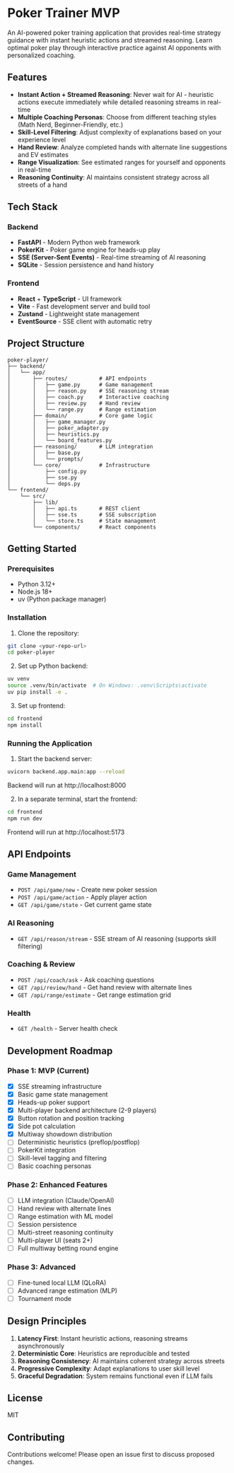 # Poker Trainer MVP

An AI-powered poker training application that provides real-time strategy guidance with instant heuristic actions and streamed reasoning. Learn optimal poker play through interactive practice against AI opponents with personalized coaching.

## Features

- **Instant Action + Streamed Reasoning**: Never wait for AI - heuristic actions execute immediately while detailed reasoning streams in real-time
- **Multiple Coaching Personas**: Choose from different teaching styles (Math Nerd, Beginner-Friendly, etc.)
- **Skill-Level Filtering**: Adjust complexity of explanations based on your experience level
- **Hand Review**: Analyze completed hands with alternate line suggestions and EV estimates
- **Range Visualization**: See estimated ranges for yourself and opponents in real-time
- **Reasoning Continuity**: AI maintains consistent strategy across all streets of a hand

## Tech Stack

### Backend
- **FastAPI** - Modern Python web framework
- **PokerKit** - Poker game engine for heads-up play
- **SSE (Server-Sent Events)** - Real-time streaming of AI reasoning
- **SQLite** - Session persistence and hand history

### Frontend
- **React** + **TypeScript** - UI framework
- **Vite** - Fast development server and build tool
- **Zustand** - Lightweight state management
- **EventSource** - SSE client with automatic retry

## Project Structure

```
poker-player/
├── backend/
│   └── app/
│       ├── routes/          # API endpoints
│       │   ├── game.py      # Game management
│       │   ├── reason.py    # SSE reasoning stream
│       │   ├── coach.py     # Interactive coaching
│       │   ├── review.py    # Hand review
│       │   └── range.py     # Range estimation
│       ├── domain/          # Core game logic
│       │   ├── game_manager.py
│       │   ├── poker_adapter.py
│       │   ├── heuristics.py
│       │   └── board_features.py
│       ├── reasoning/       # LLM integration
│       │   ├── base.py
│       │   └── prompts/
│       └── core/            # Infrastructure
│           ├── config.py
│           ├── sse.py
│           └── deps.py
└── frontend/
    └── src/
        ├── lib/
        │   ├── api.ts       # REST client
        │   ├── sse.ts       # SSE subscription
        │   └── store.ts     # State management
        └── components/      # React components
```

## Getting Started

### Prerequisites
- Python 3.12+
- Node.js 18+
- uv (Python package manager)

### Installation

1. Clone the repository:
```bash
git clone <your-repo-url>
cd poker-player
```

2. Set up Python backend:
```bash
uv venv
source .venv/bin/activate  # On Windows: .venv\Scripts\activate
uv pip install -e .
```

3. Set up frontend:
```bash
cd frontend
npm install
```

### Running the Application

1. Start the backend server:
```bash
uvicorn backend.app.main:app --reload
```

Backend will run at http://localhost:8000

2. In a separate terminal, start the frontend:
```bash
cd frontend
npm run dev
```

Frontend will run at http://localhost:5173

## API Endpoints

### Game Management
- `POST /api/game/new` - Create new poker session
- `POST /api/game/action` - Apply player action
- `GET /api/game/state` - Get current game state

### AI Reasoning
- `GET /api/reason/stream` - SSE stream of AI reasoning (supports skill filtering)

### Coaching & Review
- `POST /api/coach/ask` - Ask coaching questions
- `GET /api/review/hand` - Get hand review with alternate lines
- `GET /api/range/estimate` - Get range estimation grid

### Health
- `GET /health` - Server health check

## Development Roadmap

### Phase 1: MVP (Current)
- [x] SSE streaming infrastructure
- [x] Basic game state management
- [x] Heads-up poker support
- [x] Multi-player backend architecture (2-9 players)
- [x] Button rotation and position tracking
- [x] Side pot calculation
- [x] Multiway showdown distribution
- [ ] Deterministic heuristics (preflop/postflop)
- [ ] PokerKit integration
- [ ] Skill-level tagging and filtering
- [ ] Basic coaching personas

### Phase 2: Enhanced Features
- [ ] LLM integration (Claude/OpenAI)
- [ ] Hand review with alternate lines
- [ ] Range estimation with ML model
- [ ] Session persistence
- [ ] Multi-street reasoning continuity
- [ ] Multi-player UI (seats 2+)
- [ ] Full multiway betting round engine

### Phase 3: Advanced
- [ ] Fine-tuned local LLM (QLoRA)
- [ ] Advanced range estimation (MLP)
- [ ] Tournament mode

## Design Principles

1. **Latency First**: Instant heuristic actions, reasoning streams asynchronously
2. **Deterministic Core**: Heuristics are reproducible and tested
3. **Reasoning Consistency**: AI maintains coherent strategy across streets
4. **Progressive Complexity**: Adapt explanations to user skill level
5. **Graceful Degradation**: System remains functional even if LLM fails

## License

MIT

## Contributing

Contributions welcome! Please open an issue first to discuss proposed changes.
